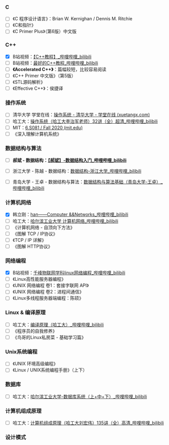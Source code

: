 

### C

- [ ] 《C 程序设计语言》：Brian W. Kernighan / Dennis M. Ritchie
- [ ] 《C和指针》
- [ ] 《C Primer Plus》（第6版）中文版

### C++

- [x] B站视频：[【C++教程】_哔哩哔哩_bilibili](https://www.bilibili.com/video/BV1rW411R7g4)
- [ ] B站视频：[最好的C++教程_哔哩哔哩_bilibili](https://www.bilibili.com/video/BV1VJ411M7WR)
- [ ] **《Accelerated C++》**：篇幅较短，比较容易阅读
- [ ] 《C++ Primer 中文版》（第5版）
- [ ] 《STL源码解析》
- [ ] 《Effective C++》：侯捷译

### 操作系统 

- [ ] 清华大学 学堂在线：[操作系统 - 清华大学 - 学堂在线 (xuetangx.com)](https://www.xuetangx.com/course/THU08091000267/5883104?channel=learn_title)
- [ ] 哈工大：[操作系统（哈工大李治军老师）32讲（全）超清_哔哩哔哩_bilibili](https://www.bilibili.com/video/BV1d4411v7u7?from=search&seid=431039421959690879)
- [ ] MIT：[6.S081 / Fall 2020 (mit.edu)](https://pdos.csail.mit.edu/6.828/2020/index.html)
- [ ] 《深入理解计算机系统》

### 数据结构与算法

- [ ] **郝斌 - 数据结构：[【郝斌】-数据结构入门_哔哩哔哩_bilibili](https://www.bilibili.com/video/BV11s41167h6?from=search&seid=11557178010197332506)**

- [ ] 浙江大学 - 陈越 - 数据结构：[数据结构-浙江大学_哔哩哔哩_bilibili](https://www.bilibili.com/video/BV1JW411i731?p=1)
- [ ] 青岛大学 - 王卓 - 数据结构与算法：[数据结构与算法基础（青岛大学-王卓）_哔哩哔哩_bilibili](https://www.bilibili.com/video/BV1nJ411V7bd?from=search&seid=670675113550835200)

### 计算机网络

- [x] 韩立刚：[han——Computer &&Networks_哔哩哔哩_bilibili](https://www.bilibili.com/video/BV1Tb411x7CE)
- [ ] 哈工大：[哈尔滨工业大学 计算机网络_哔哩哔哩_bilibili](https://www.bilibili.com/video/BV1Up411Z7hC?from=search&seid=11763633678965507825)
- [ ] 《计算机网络 - 自顶向下方法》
- [ ] 《图解 TCP / IP协议》
- [ ] 《TCP / IP 详解》
- [ ] 《图解 HTTP协议》

### 网络编程

- [x] B站视频：[千峰物联网学科linux网络编程_哔哩哔哩_bilibili](https://www.bilibili.com/video/BV1RJ411B761?p=1)
- [ ] 《Linux高性能服务器编程》
- [ ] 《UNIX 网络编程 卷1：套接字联网 API》
- [ ] 《UNIX 网络编程 卷2：进程间通信》
- [ ] 《Linux多线程服务器端编程：陈硕》

### Linux & 编译原理

- [ ] 哈工大：[编译原理（哈工大）_哔哩哔哩_bilibili](https://www.bilibili.com/video/BV1zW411t7YE)
- [ ] 《程序员的自我修养》
- [ ] 《鸟哥的Linux私房菜 - 基础学习篇》

### Unix系统编程

- [ ] 《UNIX 环境高级编程》
- [ ] 《Linux / UNIX系统编程手册》（上下）

### 数据库

- [ ] 哈工大：[哈尔滨工业大学-数据库系统（上+中+下）_哔哩哔哩_bilibili](https://www.bilibili.com/video/BV1PJ411F78b?from=search&seid=1877690167905427465)

### 计算机组成原理

- [ ] 哈工大：[计算机组成原理（哈工大刘宏伟）135讲（全）高清_哔哩哔哩_bilibili](https://www.bilibili.com/video/BV1t4411e7LH?from=search&seid=7501790440912696074)

### 设计模式

